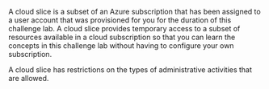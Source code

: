 A cloud slice is a subset of an Azure subscription that has been assigned to a user account that was provisioned for you for the duration of this challenge lab. A cloud slice provides temporary access to a subset of resources available in a cloud subscription so that you can learn the concepts in this challenge lab without having to configure your own subscription.  
>
A cloud slice has restrictions on the types of administrative activities that are allowed. 
